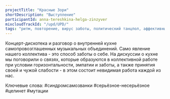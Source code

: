 ```yaml
---
projectTitle: "Красные Зори"
shortDescription: "Выступление"
participantId: anna-tereshkina-helga-zinzyver
mixcloudTrackId: "/upd/UPD/"
tags: "ритм, повторение, вирус заботы, политический танцпол, аффективный труд, путь стоп, политический танцпол, протоколы самоорганизации, производственная драма, вчерашний неотчужденный праздник"
---
```


Концерт-дискотека и разговор о внутренней кухне самопровозглашенных музыкальных объединений. Само явление нашего коллектива - это способ заботы о себе. На дискуссии о кухне мы поговорили о связях, которые образуются в коллективной работе при условии горизонтальности, эмпатии и заботы, а также принятия своей и чужой слабости - в этом состоит невидимая работа каждой из нас.

Ключевые слова: #синдромсамозванки #серьёзное-несерьёзное #целинет #мутации
